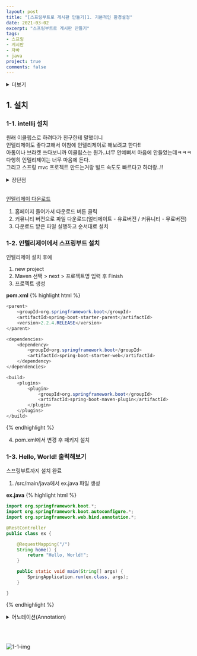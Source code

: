 ```yaml
---
layout: post
title: "[스프링부트로 게시판 만들기]1. 기본적인 환경설정"
date: 2021-03-02
excerpt: "스프링부트로 게시판 만들기"
tags:
- 스프링
- 게시판
- 자바
- java
project: true
comments: false
---
```


<details>
<summary>더보기</summary>

<br>
지금 회사에서는 주로 php만 사용하다보니까 자바는 금새 다 까먹었다..<br>
저번에 이직하려고 회사 면접 봤을때 프로젝트를 지적하시길래 충격도 받았고ㅜㅜ<br>  
(그동안 몇번 면접 봤지만 정말 난생 처음으로 지적받아봤다...)<br>
아무래도 프로젝트도 아무것도 모를때 만든거고 단순히 커뮤니티 사이트였어서 공부하기도 간단해서ㅋㅋ<br>
기초부터 다시 공부도 할 겸 이것저것 기능도 추가해서 고도화 시켜볼까 한다..!!
<br>

</details>

## 1. 설치
### 1-1. intellij 설치

원래 이클립스로 하려다가 친구한테 말했더니  
인텔리제이도 좋다고해서 이참에 인텔리제이로 해보려고 한다!!<br>
아톰이나 브라켓 쓰다보니까 이클립스는 뭔가..너무 안예뻐서 마음에 안들었는데ㅋㅋㅋ  
다행히 인텔리제이는 너무 마음에 든다.  
그리고 스프링 mvc 프로젝트 만드는거랑 빌드 속도도 빠르다고 하더랑..!!

<details>
<summary>장단점</summary>

<br>

### 1. 장점


### 2. 단점

<br>

</details>

<br>

[인텔리제이 다운로드](https://www.jetbrains.com/ko-kr/idea/)

1. 홈페이지 들어가서 다운로드 버튼 클릭
2. 커뮤니티 버전으로 파일 다운로드(얼티메이트 - 유료버전 / 커뮤니티 - 무료버전)
3. 다운로드 받은 파일 실행하고 순서대로 설치


### 1-2. 인텔리제이에서 스프링부트 설치

인텔리제이 설치 후에

1. new project
2. Maven 선택 > next > 프로젝트명 입력 후 Finish
3. 프로젝트 생성

__pom.xml__
{% highlight html %}
```java
<parent>
    <groupId>org.springframework.boot</groupId>
    <artifactId>spring-boot-starter-parent</artifactId>
    <version>2.2.4.RELEASE</version>
</parent>

<dependencies>
    <dependency>
        <groupId>org.springframework.boot</groupId>
        <artifactId>spring-boot-starter-web</artifactId>
    </dependency>
</dependencies>

<build>
    <plugins>
        <plugin>
            <groupId>org.springframework.boot</groupId>
            <artifactId>spring-boot-maven-plugin</artifactId>
        </plugin>
    </plugins>
</build>

```
{% endhighlight %}

4. pom.xml에서 변경 후 패키지 설치


### 1-3. Hello, World! 출력해보기

스프링부트까지 설치 완료

1. /src/main/java에서 ex.java 파일 생성

__ex.java__
{% highlight html %}
```java
import org.springframework.boot.*;
import org.springframework.boot.autoconfigure.*;
import org.springframework.web.bind.annotation.*;

@RestController
public class ex {

    @RequestMapping("/")
    String home() {
        return "Hello, World!";
    }

    public static void main(String[] args) {
        SpringApplication.run(ex.class, args);
    }

}
```
{% endhighlight %}


<details>
<summary>어노테이션(Annotation)</summary>

<br>

### 1-1. 어노테이션

어노테이션(Annotation) : @를 이용한 주석으로 프로그램에 관한 데이터를 제공하고 코드에 정보를 추가하는 역할.

### 1-2. 어노테이션의 용도

1. 컴파일러를 위한 정보 제공

2. 런타임(실행)시 특정 기능을 실행하기 위한 용도

3. 컴파일 과정에 어노테이션으로부터 코드를 생성하기 위한 용도


### 1-3. 어노테이션 종류

- @Controller : Sprin MVC에서 View를 반환하기 위해 사용.

- @RestController : @Controller와 비슷하게 처리됨.

<span style="color: #6799FF;">
※ @Controller 와 @RestController의 차이점<br>
&nbsp;&nbsp;&nbsp;&nbsp; - HTTP Response Body가 생성되는 방식의 차이.<br>
&nbsp;&nbsp;&nbsp;&nbsp; - @Controller에서는 View 기술을 사용.<br>
&nbsp;&nbsp;&nbsp;&nbsp; - @RestController는 객체를 반환할때 JSON/XML 타입의 HTTP 응답을 직접 리턴.
</span>

- @Service : 서비스 레이어. 내부에서 자바 로직 처리.

- @Repository : 퍼시스턴스 레이어. DB 같은 외부 I/O 작업 처리.

- @RequestMapping : 요청에 대해 어떤 Controller, 어떤 메소드가 처리할지를 맵핑을 위한 어노테이션.

<br>

</details>

<br><br>

![1-1-img](https://Jumim.github.io/assets/img/post_img/1-1-img.png)
